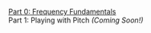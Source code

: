 [Part 0: Frequency Fundamentals](/2019/05/14/music-theory-pt-0.html)  
Part 1: Playing with Pitch *(Coming Soon!)*
